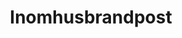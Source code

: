 ---
title: 'Inomhusbrandpost'
symbol_image: '/images/symbols/kr/12.svg'
weight: 12
card: true
card_color: 'bg-symbol-red'
---